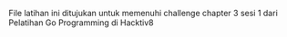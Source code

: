 File latihan ini ditujukan untuk memenuhi challenge chapter 3 sesi 1 dari Pelatihan Go Programming di Hacktiv8